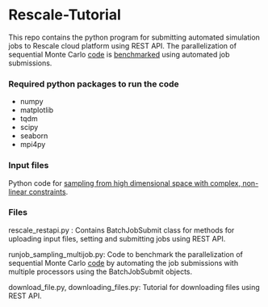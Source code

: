 # Rescale-Tutorial
This repo contains the python program for submitting automated simulation jobs to Rescale cloud platform using REST API. The parallelization of sequential Monte Carlo [code](https://github.com/karthikncsu/Sampling-from-high-dimensional-space) is [benchmarked](https://github.com/karthikncsu/Rescale-Tutorial/blob/main/rescale_rest_api.pdf) using automated job submissions.

### Required python packages to run the code

* numpy
* matplotlib
* tqdm
* scipy
* seaborn
* mpi4py

### Input files

Python code for [sampling from high dimensional space with complex, non-linear constraints](https://github.com/karthikncsu/Sampling-from-high-dimensional-space).

### Files
rescale_restapi.py : Contains BatchJobSubmit class for methods for uploading input files, setting and submitting jobs using REST API.

runjob_sampling_multijob.py: Code to benchmark the parallelization of sequential Monte Carlo [code](https://github.com/karthikncsu/Sampling-from-high-dimensional-space) by automating the job submissions with multiple processors using the BatchJobSubmit objects.

download_file.py, downloading_files.py: Tutorial for downloading files using REST API.

